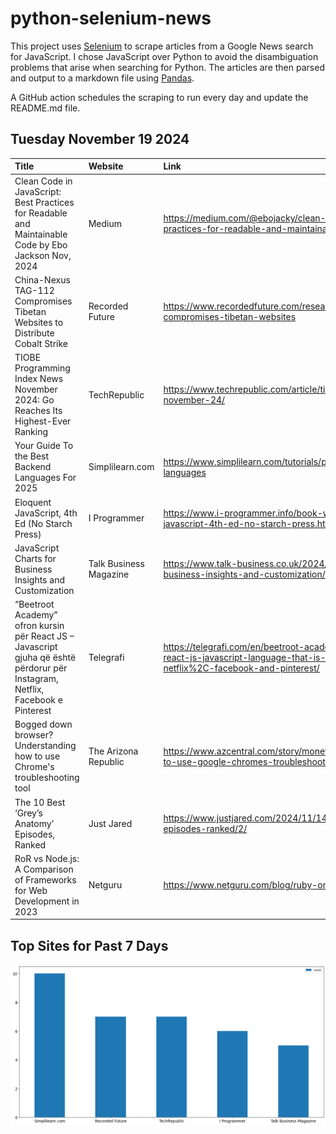 # python-selenium-news

This project uses [Selenium](https://www.seleniumhq.org/) to scrape articles from a Google News search for JavaScript.
I chose JavaScript over Python to avoid the disambiguation problems that arise when searching for Python.
The articles are then parsed and output to a markdown file using [Pandas](https://pandas.pydata.org/).

A GitHub action schedules the scraping to run every day and update the README.md file.

## Tuesday November 19 2024


| Title                                                                                                                          | Website                | Link                                                                                                                                                          |
|:-------------------------------------------------------------------------------------------------------------------------------|:-----------------------|:--------------------------------------------------------------------------------------------------------------------------------------------------------------|
| Clean Code in JavaScript: Best Practices for Readable and Maintainable Code  by Ebo Jackson  Nov, 2024                         | Medium                 | https://medium.com/@ebojacky/clean-code-in-javascript-best-practices-for-readable-and-maintainable-code-0fbb12d439a7                                          |
| China-Nexus TAG-112 Compromises Tibetan Websites to Distribute Cobalt Strike                                                   | Recorded Future        | https://www.recordedfuture.com/research/china-nexus-tag-112-compromises-tibetan-websites                                                                      |
| TIOBE Programming Index News November 2024: Go Reaches Its Highest-Ever Ranking                                                | TechRepublic           | https://www.techrepublic.com/article/tiobe-index-commentary-november-24/                                                                                      |
| Your Guide To the Best Backend Languages For 2025                                                                              | Simplilearn.com        | https://www.simplilearn.com/tutorials/programming-tutorial/backend-languages                                                                                  |
| Eloquent JavaScript, 4th Ed (No Starch Press)                                                                                  | I Programmer           | https://www.i-programmer.info/book-watch-archive/17615-eloquent-javascript-4th-ed-no-starch-press.html                                                        |
| JavaScript Charts for Business Insights and Customization                                                                      | Talk Business Magazine | https://www.talk-business.co.uk/2024/11/15/javascript-charts-for-business-insights-and-customization/                                                         |
| “Beetroot Academy” ofron kursin për React JS – Javascript gjuha që është përdorur për Instagram, Netflix, Facebook e Pinterest | Telegrafi              | https://telegrafi.com/en/beetroot-academy-offers-the-course-for-react-js-javascript-language-that-is-used-for-instagram%2C-netflix%2C-facebook-and-pinterest/ |
| Bogged down browser? Understanding how to use Chrome's troubleshooting tool                                                    | The Arizona Republic   | https://www.azcentral.com/story/money/business/tech/2024/11/17/how-to-use-google-chromes-troubleshooting-tool/76341086007/                                    |
| The 10 Best ‘Grey’s Anatomy’ Episodes, Ranked                                                                                  | Just Jared             | https://www.justjared.com/2024/11/14/10-best-greys-anatomy-episodes-ranked/2/                                                                                 |
| RoR vs Node.js: A Comparison of Frameworks for Web Development in 2023                                                         | Netguru                | https://www.netguru.com/blog/ruby-on-rails-vs-node-js                                                                                                         |
## Top Sites for Past 7 Days

![Graph of Top Sites](https://raw.githubusercontent.com/dan-mba/python-selenium-news/main/last-week.png)
